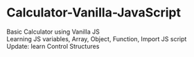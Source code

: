 # Calculator-Vanilla-JavaScript
Basic Calculator using Vanilla JS  
Learning JS variables, Array, Object, Function, Import JS script  
Update: learn Control Structures
